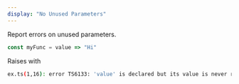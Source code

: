 ```yaml
---
display: "No Unused Parameters"
---
```


Report errors on unused parameters.

```ts
const myFunc = value => "Hi"
```

Raises with

```sh
ex.ts(1,16): error TS6133: 'value' is declared but its value is never read.
```
